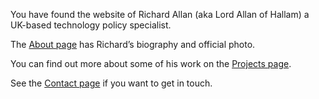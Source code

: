 You have found the website of Richard Allan (aka Lord Allan of Hallam) a UK-based technology policy specialist.

The [About page](about.md) has Richard’s biography and official photo. 

You can find out more about some of his work on the [Projects page](projects.md).

See the [Contact page](contact.md) if you want to get in touch.
